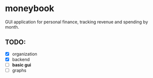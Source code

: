 # moneybook

GUI application for personal finance, tracking revenue
and spending by month.


TODO:
----
- [x] organization 
- [x] backend
- [ ] **basic gui**
- [ ] graphs
